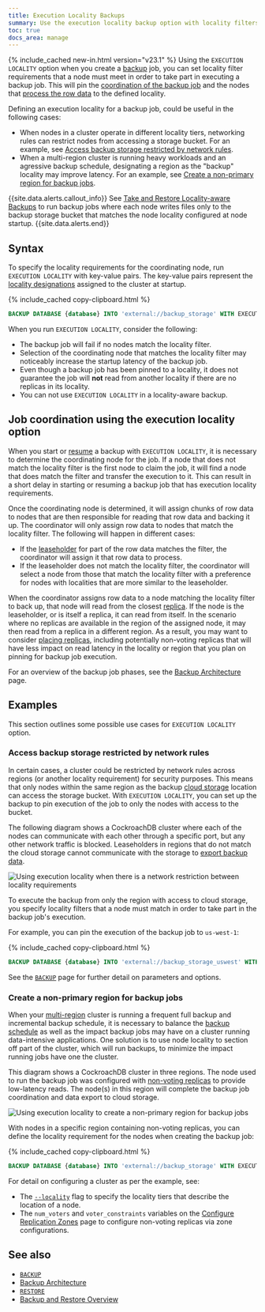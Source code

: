 ```yaml
---
title: Execution Locality Backups
summary: Use the execution locality backup option with locality filters to determine the nodes that will execute the backup job.
toc: true
docs_area: manage
---
```


{% include_cached new-in.html version="v23.1" %} Using the `EXECUTION LOCALITY` option when you create a [backup](backup.html) job, you can set locality filter requirements that a node must meet in order to take part in executing a backup job. This will pin the [coordination of the backup job](backup-architecture.html#job-creation-phase) and the nodes that [process the row data](backup-architecture.html#export-phase) to the defined locality. 

Defining an execution locality for a backup job, could be useful in the following cases:

- When nodes in a cluster operate in different locality tiers, networking rules can restrict nodes from accessing a storage bucket. For an example, see [Access backup storage restricted by network rules](#access-backup-storage-restricted-by-network-rules).
- When a multi-region cluster is running heavy workloads and an agressive backup schedule, designating a region as the "backup" locality may improve latency. For an example, see [Create a non-primary region for backup jobs](#create-a-non-primary-region-for-backup-jobs).

{{site.data.alerts.callout_info}}
See [Take and Restore Locality-aware Backups](take-and-restore-locality-aware-backups.html) to run backup jobs where each node writes files only to the backup storage bucket that matches the node locality configured at node startup.
{{site.data.alerts.end}}

## Syntax

To specify the locality requirements for the coordinating node, run `EXECUTION LOCALITY` with key-value pairs. The key-value pairs represent the [locality designations](cockroach-start.html#locality) assigned to the cluster at startup.

{% include_cached copy-clipboard.html %}
~~~ sql
BACKUP DATABASE {database} INTO 'external://backup_storage' WITH EXECUTION LOCALITY = 'region={region},cloud={cloud}';
~~~

When you run `EXECUTION LOCALITY`, consider the following:

- The backup job will fail if no nodes match the locality filter.
- Selection of the coordinating node that matches the locality filter may noticeably increase the startup latency of the backup job.
- Even though a backup job has been pinned to a locality, it does not guarantee the job will **not** read from another locality if there are no replicas in its locality.
- You can not use `EXECUTION LOCALITY` in a locality-aware backup.

## Job coordination using the execution locality option

When you start or [resume](resume-job.html) a backup with `EXECUTION LOCALITY`, it is necessary to determine the coordinating node for the job. If a node that does not match the locality filter is the first node to claim the job, it will find a node that does match the filter and transfer the execution to it. This can result in a short delay in starting or resuming a backup job that has execution locality requirements. 

Once the coordinating node is determined, it will assign chunks of row data to nodes that are then responsible for reading that row data and backing it up. The coordinator will only assign row data to nodes that match the locality filter. The following will happen in different cases:

- If the [leaseholder](architecture/reads-and-writes-overview.html#architecture-leaseholder) for part of the row data matches the filter, the coordinator will assign it that row data to process. 
- If the leaseholder does not match the locality filter, the coordinator will select a node from those that match the locality filter with a preference for nodes with localities that are more similar to the leaseholder.

When the coordinator assigns row data to a node matching the locality filter to back up, that node will read from the closest [replica](architecture/reads-and-writes-overview.html#architecture-replica). If the node is the leaseholder, or is itself a replica, it can read from itself. In the scenario where no replicas are available in the region of the assigned node, it may then read from a replica in a different region. As a result, you may want to consider [placing replicas](configure-replication-zones.html), including potentially non-voting replicas that will have less impact on read latency in the locality or region that you plan on pinning for backup job execution.

For an overview of the backup job phases, see the [Backup Architecture](backup-architecture.html) page.

## Examples

This section outlines some possible use cases for `EXECUTION LOCALITY` option.

### Access backup storage restricted by network rules

In certain cases, a cluster could be restricted by network rules across regions (or another locality requirement) for security purposes. This means that only nodes within the same region as the backup [cloud storage](use-cloud-storage.html) location can access the storage bucket. With `EXECUTION LOCALITY`, you can set up the backup to pin execution of the job to only the nodes with access to the bucket.

The following diagram shows a CockroachDB cluster where each of the nodes can communicate with each other through a specific port, but any other network traffic is blocked. Leaseholders in regions that do not match the cloud storage cannot communicate with the storage to [export backup data](backup-architecture.html#export-phase).

<img src="{{ 'images/v23.1/network-restriction.png' | relative_url }}" alt="Using execution locality when there is a network restriction between locality requirements" style="border:0px solid #eee;max-width:100%" />

To execute the backup from only the region with access to cloud storage, you specify locality filters that a node must match in order to take part in the backup job's execution.

For example, you can pin the execution of the backup job to `us-west-1`: 

{% include_cached copy-clipboard.html %}
~~~ sql
BACKUP DATABASE {database} INTO 'external://backup_storage_uswest' WITH EXECUTION LOCALITY = 'region=us-west-1';
~~~

See the [`BACKUP`](backup.html) page for further detail on parameters and options. 

### Create a non-primary region for backup jobs

When your [multi-region](multiregion-overview.html) cluster is running a frequent full backup and incremental backup schedule, it is necessary to balance the [backup schedule](create-schedule-for-backup.html) as well as the impact backup jobs may have on a cluster running data-intensive applications. One solution is to use node locality to section off part of the cluster, which will run backups, to minimize the impact running jobs have one the cluster.

This diagram shows a CockroachDB cluster in three regions. The node used to run the backup job was configured with [non-voting replicas](architecture/replication-layer.html#non-voting-replicas) to provide low-latency reads. The node(s) in this region will complete the backup job coordination and data export to cloud storage.

<img src="{{ 'images/v23.1/background-work.png' | relative_url }}" alt="Using execution locality to create a non-primary region for backup jobs" style="border:0px solid #eee;max-width:100%" />

With nodes in a specific region containing non-voting replicas, you can define the locality requirement for the nodes when creating the backup job:

{% include_cached copy-clipboard.html %}
~~~ sql
BACKUP DATABASE {database} INTO 'external://backup_storage' WITH EXECUTION LOCALITY = 'region={region},dc={datacenter}';
~~~

For detail on configuring a cluster as per the example, see:

- The [`--locality`](cockroach-start.html#locality) flag to specify the locality tiers that describe the location of a node.
- The `num_voters` and `voter_constraints` variables on the [Configure Replication Zones](configure-replication-zones.html#num_voters) page to configure non-voting replicas via zone configurations.

## See also

- [`BACKUP`](backup.html)
- [Backup Architecture](backup-architecture.html)
- [`RESTORE`](restore.html)
- [Backup and Restore Overview](backup-and-restore-overview.html)